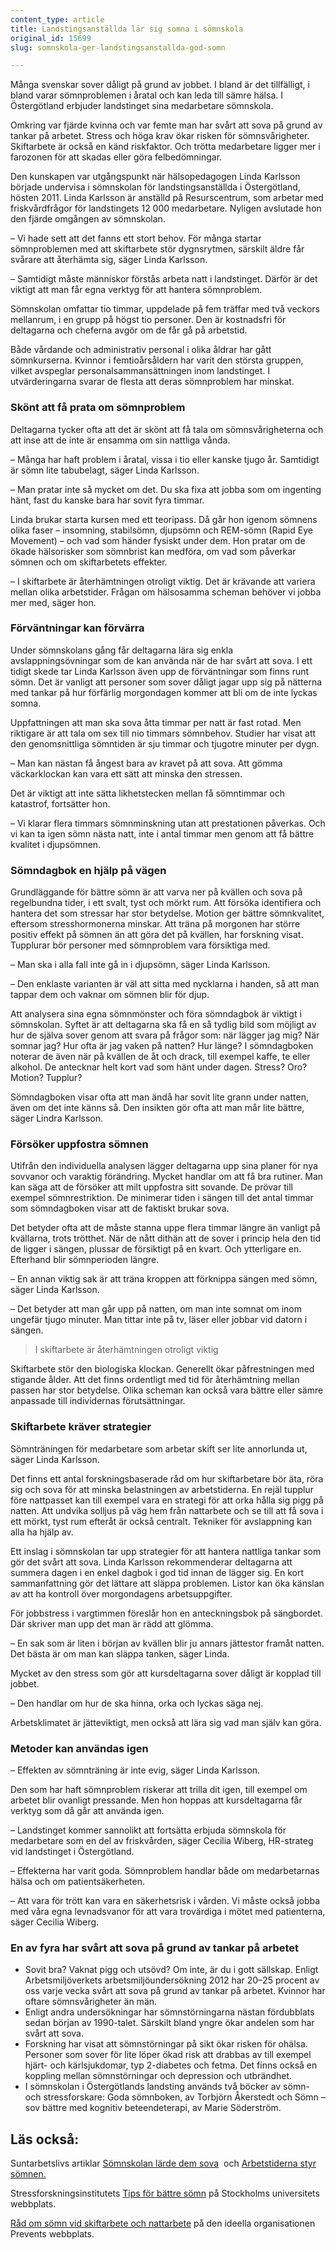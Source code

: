 ```yaml
---
content_type: article
title: Landstingsanställda lär sig somna i sömnskola
original_id: 15699
slug: somnskola-ger-landstingsanstallda-god-somn

---
```


Många svenskar sover dåligt på grund av jobbet. I bland är det tillfälligt, i bland varar sömnproblemen i åratal och kan leda till sämre hälsa. I Östergötland erbjuder landstinget sina medarbetare sömnskola.

Omkring var fjärde kvinna och var femte man har svårt att sova på grund av tankar på arbetet. Stress och höga krav ökar risken för sömnsvårigheter. Skiftarbete är också en känd riskfaktor. Och trötta medarbetare ligger mer i farozonen för att skadas eller göra felbedömningar.

Den kunskapen var utgångspunkt när hälsopedagogen Linda Karlsson började undervisa i sömnskolan för landstingsanställda i Östergötland, hösten 2011. Linda Karlsson är anställd på Resurscentrum, som arbetar med friskvårdfrågor för landstingets 12 000 medarbetare. Nyligen avslutade hon den fjärde omgången av sömnskolan.

– Vi hade sett att det fanns ett stort behov. För många startar sömnproblemen med att skiftarbete stör dygnsrytmen, särskilt äldre får svårare att återhämta sig, säger Linda Karlsson.

– Samtidigt måste människor förstås arbeta natt i landstinget. Därför är det viktigt att man får egna verktyg för att hantera sömnproblem.

Sömnskolan omfattar tio timmar, uppdelade på fem träffar med två veckors mellanrum, i en grupp på högst tio personer. Den är kostnadsfri för deltagarna och cheferna avgör om de får gå på arbetstid.

Både vårdande och administrativ personal i olika åldrar har gått sömnkurserna. Kvinnor i femtioårsåldern har varit den största gruppen, vilket avspeglar personalsammansättningen inom landstinget. I utvärderingarna svarar de flesta att deras sömnproblem har minskat.

### Skönt att få prata om sömnproblem

Deltagarna tycker ofta att det är skönt att få tala om sömnsvårigheterna och att inse att de inte är ensamma om sin nattliga vånda.

– Många har haft problem i åratal, vissa i tio eller kanske tjugo år. Samtidigt är sömn lite tabubelagt, säger Linda Karlsson.

– Man pratar inte så mycket om det. Du ska fixa att jobba som om ingenting hänt, fast du kanske bara har sovit fyra timmar.

Linda brukar starta kursen med ett teoripass. Då går hon igenom sömnens olika faser – insomning, stabilsömn, djupsömn och REM-sömn (Rapid Eye Movement) – och vad som händer fysiskt under dem. Hon pratar om de ökade hälsorisker som sömnbrist kan medföra, om vad som påverkar sömnen och om skiftarbetets effekter.

– I skiftarbete är återhämtningen otroligt viktig. Det är krävande att variera mellan olika arbetstider. Frågan om hälsosamma scheman behöver vi jobba mer med, säger hon.

### Förväntningar kan förvärra

Under sömnskolans gång får deltagarna lära sig enkla avslappningsövningar som de kan använda när de har svårt att sova. I ett tidigt skede tar Linda Karlsson även upp de förväntningar som finns runt sömn. Det är vanligt att personer som sover dåligt jagar upp sig på nätterna med tankar på hur förfärlig morgondagen kommer att bli om de inte lyckas somna.

Uppfattningen att man ska sova åtta timmar per natt är fast rotad. Men riktigare är att tala om sex till nio timmars sömnbehov. Studier har visat att den genomsnittliga sömntiden är sju timmar och tjugotre minuter per dygn.

– Man kan nästan få ångest bara av kravet på att sova. Att gömma väckarklockan kan vara ett sätt att minska den stressen.

Det är viktigt att inte sätta likhetstecken mellan få sömntimmar och katastrof, fortsätter hon.

– Vi klarar flera timmars sömnminskning utan att prestationen påverkas. Och vi kan ta igen sömn nästa natt, inte i antal timmar men genom att få bättre kvalitet i djupsömnen.

### Sömndagbok en hjälp på vägen

Grundläggande för bättre sömn är att varva ner på kvällen och sova på regelbundna tider, i ett svalt, tyst och mörkt rum. Att försöka identifiera och hantera det som stressar har stor betydelse. Motion ger bättre sömnkvalitet, eftersom stresshormonerna minskar. Att träna på morgonen har större positiv effekt på sömnen än att göra det på kvällen, har forskning visat. Tupplurar bör personer med sömnproblem vara försiktiga med.

– Man ska i alla fall inte gå in i djupsömn, säger Linda Karlsson.

– Den enklaste varianten är väl att sitta med nycklarna i handen, så att man tappar dem och vaknar om sömnen blir för djup.

Att analysera sina egna sömnmönster och föra sömndagbok är viktigt i sömnskolan. Syftet är att deltagarna ska få en så tydlig bild som möjligt av hur de själva sover genom att svara på frågor som: när lägger jag mig? När somnar jag? Hur ofta är jag vaken på natten? Hur länge? I sömndagboken noterar de även när på kvällen de åt och drack, till exempel kaffe, te eller alkohol. De antecknar helt kort vad som hänt under dagen. Stress? Oro? Motion? Tupplur?

Sömndagboken visar ofta att man ändå har sovit lite grann under natten, även om det inte känns så. Den insikten gör ofta att man mår lite bättre, säger Lindra Karlsson.

### Försöker uppfostra sömnen

Utifrån den individuella analysen lägger deltagarna upp sina planer för nya sovvanor och varaktig förändring. Mycket handlar om att få bra rutiner. Man kan säga att de försöker att milt uppfostra sitt sovande. De prövar till exempel sömnrestriktion. De minimerar tiden i sängen till det antal timmar som sömndagboken visar att de faktiskt brukar sova.

Det betyder ofta att de måste stanna uppe flera timmar längre än vanligt på kvällarna, trots trötthet. När de nått dithän att de sover i princip hela den tid de ligger i sängen, plussar de försiktigt på en kvart. Och ytterligare en. Efterhand blir sömnperioden längre.

– En annan viktig sak är att träna kroppen att förknippa sängen med sömn, säger Linda Karlsson.

– Det betyder att man går upp på natten, om man inte somnat om inom ungefär tjugo minuter. Man tittar inte på tv, läser eller jobbar vid datorn i sängen.

> I skiftarbete är återhämtningen otroligt viktig

Skiftarbete stör den biologiska klockan. Generellt ökar påfrestningen med stigande ålder. Att det finns ordentligt med tid för återhämtning mellan passen har stor betydelse. Olika scheman kan också vara bättre eller sämre anpassade till individernas förutsättningar.

### Skiftarbete kräver strategier

Sömnträningen för medarbetare som arbetar skift ser lite annorlunda ut, säger Linda Karlsson.

Det finns ett antal forskningsbaserade råd om hur skiftarbetare bör äta, röra sig och sova för att minska belastningen av arbetstiderna. En rejäl tupplur före nattpasset kan till exempel vara en strategi för att orka hålla sig pigg på natten. Att undvika solljus på väg hem från nattarbete och se till att få sova i ett mörkt, tyst rum efteråt är också centralt. Tekniker för avslappning kan alla ha hjälp av.

Ett inslag i sömnskolan tar upp strategier för att hantera nattliga tankar som gör det svårt att sova. Linda Karlsson rekommenderar deltagarna att summera dagen i en enkel dagbok i god tid innan de lägger sig. En kort sammanfattning gör det lättare att släppa problemen. Listor kan öka känslan av att ha kontroll över morgondagens arbetsuppgifter.

För jobbstress i vargtimmen föreslår hon en anteckningsbok på sängbordet. Där skriver man upp det man är rädd att glömma.

– En sak som är liten i början av kvällen blir ju annars jättestor framåt natten. Det bästa är om man kan släppa tanken, säger Linda.

Mycket av den stress som gör att kursdeltagarna sover dåligt är kopplad till jobbet.

– Den handlar om hur de ska hinna, orka och lyckas säga nej.

Arbetsklimatet är jätteviktigt, men också att lära sig vad man själv kan göra.

### Metoder kan användas igen

– Effekten av sömnträning är inte evig, säger Linda Karlsson.

Den som har haft sömnproblem riskerar att trilla dit igen, till exempel om arbetet blir ovanligt pressande. Men hon hoppas att kursdeltagarna får verktyg som då går att använda igen.

– Landstinget kommer sannolikt att fortsätta erbjuda sömnskola för medarbetare som en del av friskvården, säger Cecilia Wiberg, HR-strateg vid landstinget i Östergötland.

– Effekterna har varit goda. Sömnproblem handlar både om medarbetarnas hälsa och om patientsäkerheten.

– Att vara för trött kan vara en säkerhetsrisk i vården. Vi måste också jobba med våra egna levnadsvanor för att vara trovärdiga i mötet med patienterna, säger Cecilia Wiberg.

### En av fyra har svårt att sova på grund av tankar på arbetet

*   Sovit bra? Vaknat pigg och utsövd? Om inte, är du i gott sällskap. Enligt Arbetsmiljöverkets arbetsmiljöundersökning 2012 har 20–25 procent av oss varje vecka svårt att sova på grund av tankar på arbetet. Kvinnor har oftare sömnsvårigheter än män.
*   Enligt andra undersökningar har sömnstörningarna nästan fördubblats sedan början av 1990-talet. Särskilt bland yngre ökar andelen som har svårt att sova.
*   Forskning har visat att sömnstörningar på sikt ökar risken för ohälsa. Personer som sover för lite löper ökad risk att drabbas av till exempel hjärt- och kärlsjukdomar, typ 2-diabetes och fetma. Det finns också en koppling mellan sömnstörningar och depression och utbrändhet.
*   I sömnskolan i Östergötlands landsting används två böcker av sömn- och stressforskare: Goda sömnboken, av Torbjörn Åkerstedt och Sömn – sov bättre med kognitiv beteendeterapi, av Marie Söderström.

**Läs också:**
--------------

Suntarbetslivs artiklar [Sömnskolan lärde dem sova](https://www.suntarbetsliv.se/artiklar/stoppa-stressen/somnskolan-larde-dem-sova-igen/)  och [Arbetstiderna styr sömnen.](https://www.suntarbetsliv.se/forskning/stoppa-stressen/arbetstiderna-styr-somnen/)

Stressforskningsinstitutets [Tips för bättre sömn](https://www.stressforskning.su.se/om-oss/allm%C3%A4nt-om-stress-s%C3%B6mn/tips-f%C3%B6r-b%C3%A4ttre-s%C3%B6mn "Tips för bättre sömn") på Stockholms universitets webbplats.

[Råd om sömn vid skiftarbete och nattarbete](http://www.prevent.se/Amnesomrade/Halsa/Skiftarbete-och-nattarbete/ "Råd om sömn vid skiftarbete och nattarbete") på den ideella organisationen Prevents webbplats.

